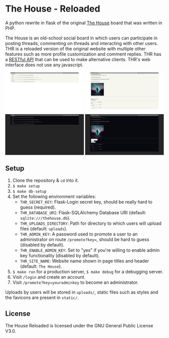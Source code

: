 # The House - Reloaded

A python rewrite in flask of the original [The House](https://github.com/hharas/the-house) board that was written in PHP.

The House is an old-school social board in which users can participate in posting threads, commenting on threads and interacting with other users. THR is a reloaded version of the original website with multiple other features such as more profile customization and comment replies. THR has a [RESTful API](https://github.com/hharas/the-house-reloaded/wiki/API-Documentation) that can be used to make alternative clients. THR's web interface does not use any javascript.

<div style="display: grid; grid-template-columns: repeat(2, 1fr); gap: 4px;">
  <img src="https://raw.githubusercontent.com/hharas/the-house-reloaded/refs/heads/master/screenshots/home.png" alt="Homepage screenshot" style="width: 100%; height: auto;"/>
  <img src="https://raw.githubusercontent.com/hharas/the-house-reloaded/refs/heads/master/screenshots/thread.png" alt="Thread screenshot" style="width: 100%; height: auto;"/>
  <img src="https://raw.githubusercontent.com/hharas/the-house-reloaded/refs/heads/master/screenshots/home-dark.png" alt="Homepage screenshot (with dark mode)" style="width: 100%; height: auto;"/>
  <img src="https://raw.githubusercontent.com/hharas/the-house-reloaded/refs/heads/master/screenshots/thread-dark.png" alt="Thread screenshot (with dark mode)" style="width: 100%; height: auto;"/>
</div>

## Setup

1. Clone the repository & `cd` into it.
2. `$ make setup`
3. `$ make db-setup`
4. Set the following environment variables:
    - `THR_SECRET_KEY`: Flask-Login secret key, should be really hard to guess (required).
    - `THR_DATABASE_URI`: Flask-SQLAlchemy Database URI (default: `sqlite:///thehouse.db`).
    - `THR_UPLOADS_DIRECTORY`: Path for directory to which users will upload files (default: `uploads`).
    - `THR_ADMIN_KEY`: A password used to promote a user to an administrator on route `/promote?key=`, should be hard to guess (disabled by default).
    - `THR_ENABLE_ADMIN_KEY`: Set to "yes" if you're willing to enable admin key functionality (disabled by default).
    - `THR_SITE_NAME`: Website name shown in page titles and header (default: `The House`).
5. `$ make run` for a production server, `$ make debug` for a debugging server.
6. Visit `/login` and create an account.
7. Visit `/promote?key=youradminkey` to become an administrator.

Uploads by users will be stored in `uploads/`, static files such as styles and the favicons are present in `static/`.

## License

The House Reloaded is licensed under the GNU General Public License V3.0.
